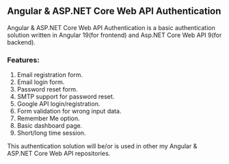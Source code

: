 ## Angular & ASP.NET Core Web API Authentication

Angular & ASP.NET Core Web API Authentication is a basic authentication solution written in Angular 19(for frontend) and Asp.NET Core Web API 9(for backend).

### Features:
1. Email registration form.
2. Email login form.
3. Password reset form.
4. SMTP support for password reset.
5. Google API login/registration.
6. Form validation for wrong input data.
7. Remember Me option.
8. Basic dashboard page.
9. Short/long time session. 

This authentication solution will be/or is used in other my Angular & ASP.NET Core Web API repositories. 
